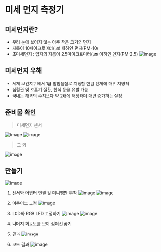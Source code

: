 # 미세 먼지 측정기 

## 미세먼지란?
- 우리 눈에 보이지 않는 아주 작은 크기의 먼지
- 지름이 10마이크로미터(㎛) 이하인 먼지(PM-10)
- 초미세먼지 : 입자의 지름이 2.5마이크로미터(㎛) 이하인 먼지(PM-2.5)
![image](https://github.com/morningB/arduino_python/assets/114423035/3d2f4e13-fcb2-4282-8c04-da848e65c0e2)

## 미세먼지 유해
- 세계 보건지구에서 1급 발암물질로 지정할 만큼 인체에 매우 치명적
- 심혈관 및 호흡기 질환, 천식 등을 유발 가능
- 국내는 해외의 수치보다 약 2배에 해당하며 매년 증가하는 실정

## 준비물 확인
   > 미세먼지 센서

   ![image](https://github.com/morningB/arduino_python/assets/114423035/48b8628b-19aa-456f-b9ff-59caa367d096)
![image](https://github.com/morningB/arduino_python/assets/114423035/59b01f87-9a3a-417e-8893-2c6063c6342e)

> 그 외

![image](https://github.com/morningB/arduino_python/assets/114423035/15f82616-7e34-4b65-b816-734fc231a718)

## 만들기

![image](https://github.com/morningB/arduino_python/assets/114423035/7445a92d-361c-4d1e-8df3-1c900e19fe45)

1. 센서와 어댑터 연결 및 미니빵판 부착 
![image](https://github.com/morningB/arduino_python/assets/114423035/dffe5194-d13c-4b1a-b485-eea2eeeeeaac)
 ![image](https://github.com/morningB/arduino_python/assets/114423035/8d76278f-eda3-4470-979b-2286810c0fdd)

2. 아두이노 고정
![image](https://github.com/morningB/arduino_python/assets/114423035/1bc2d8c5-c4a1-4cfe-b5dd-14e04949b60d)
3. LCD와 RGB LED 고정하기
![image](https://github.com/morningB/arduino_python/assets/114423035/763c76d9-59fd-48a7-81ea-33685e4d3419)
![image](https://github.com/morningB/arduino_python/assets/114423035/7bedf7f0-2bc0-410f-8300-0c48720fe678)

4. 나머지 회로도를 보며 점퍼선 꽂기

5. 결과
![image](https://github.com/morningB/arduino_python/assets/114423035/ca19059d-c8f2-4cb7-b6f6-e376d1c92ba8)
6. 코드 결과
![image](https://github.com/morningB/arduino_python/assets/114423035/0dc843e1-53d9-4040-a025-578a0fdbe73e)

